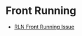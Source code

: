 # Front Running

- [RLN Front Running Issue](https://github.com/nullity00/zk-security-reviews/blob/main/RLN/VAR-RLN.pdf)
